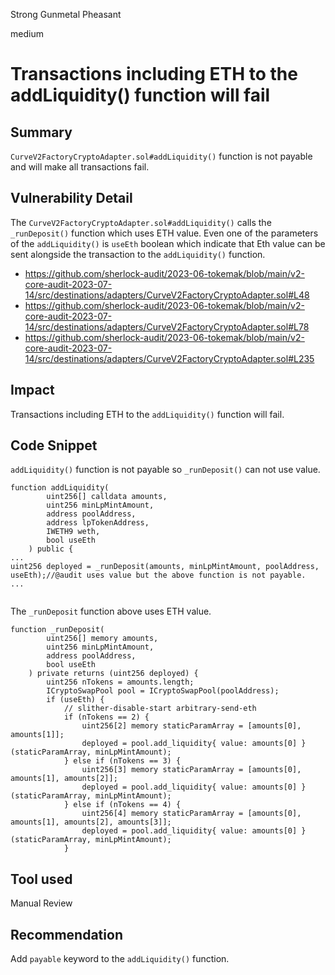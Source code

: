 Strong Gunmetal Pheasant

medium

# Transactions including ETH to the addLiquidity() function will fail
## Summary
`CurveV2FactoryCryptoAdapter.sol#addLiquidity()` function is not payable and will make all transactions fail.

## Vulnerability Detail
The `CurveV2FactoryCryptoAdapter.sol#addLiquidity()` calls the `_runDeposit()` function which uses ETH value.
Even one of the parameters of the `addLiquidity()` is `useEth` boolean which indicate that Eth value can be sent alongside the transaction to the `addLiquidity()` function.
- https://github.com/sherlock-audit/2023-06-tokemak/blob/main/v2-core-audit-2023-07-14/src/destinations/adapters/CurveV2FactoryCryptoAdapter.sol#L48
- https://github.com/sherlock-audit/2023-06-tokemak/blob/main/v2-core-audit-2023-07-14/src/destinations/adapters/CurveV2FactoryCryptoAdapter.sol#L78
- https://github.com/sherlock-audit/2023-06-tokemak/blob/main/v2-core-audit-2023-07-14/src/destinations/adapters/CurveV2FactoryCryptoAdapter.sol#L235

## Impact
Transactions including ETH to the `addLiquidity()` function will fail.

## Code Snippet
`addLiquidity()` function is not payable so `_runDeposit()` can not use value.
```solidity
function addLiquidity(
        uint256[] calldata amounts,
        uint256 minLpMintAmount,
        address poolAddress,
        address lpTokenAddress,
        IWETH9 weth,
        bool useEth
    ) public {
...
uint256 deployed = _runDeposit(amounts, minLpMintAmount, poolAddress, useEth);//@audit uses value but the above function is not payable.
...


```
The `_runDeposit` function above uses ETH value.

```solidity
function _runDeposit(
        uint256[] memory amounts,
        uint256 minLpMintAmount,
        address poolAddress,
        bool useEth
    ) private returns (uint256 deployed) {
        uint256 nTokens = amounts.length;
        ICryptoSwapPool pool = ICryptoSwapPool(poolAddress);
        if (useEth) {
            // slither-disable-start arbitrary-send-eth
            if (nTokens == 2) {
                uint256[2] memory staticParamArray = [amounts[0], amounts[1]];
                deployed = pool.add_liquidity{ value: amounts[0] }(staticParamArray, minLpMintAmount);
            } else if (nTokens == 3) {
                uint256[3] memory staticParamArray = [amounts[0], amounts[1], amounts[2]];
                deployed = pool.add_liquidity{ value: amounts[0] }(staticParamArray, minLpMintAmount);
            } else if (nTokens == 4) {
                uint256[4] memory staticParamArray = [amounts[0], amounts[1], amounts[2], amounts[3]];
                deployed = pool.add_liquidity{ value: amounts[0] }(staticParamArray, minLpMintAmount);
            }
```

## Tool used
Manual Review

## Recommendation
Add `payable` keyword to the `addLiquidity()` function.
